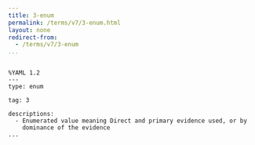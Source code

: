 ```yaml
---
title: 3-enum
permalink: /terms/v7/3-enum.html
layout: none
redirect-from:
  - /terms/v7/3-enum
...
```


```

%YAML 1.2
---
type: enum

tag: 3

descriptions:
  - Enumerated value meaning Direct and primary evidence used, or by
    dominance of the evidence
...

```